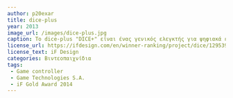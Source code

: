 ```yaml
---
author: p20exar
title: dice-plus
year: 2013 
image_url: /images/dice-plus.jpg
caption: Το dice-plus "DICE+" είναι ένας γενικός ελεγκτής για ψηφιακά επιτραπέζια παιχνίδια που έχει σχεδιαστεί για αλληλεπίδραση με έξυπνες συσκευές μέσω Bluetooth. Επιτρέπει στους ανθρώπους να παίζουν μαζί, είτε βρίσκονται στο ίδιο δωμάτιο είτε στην άλλη άκρη του κόσμου. Με αντικραδασμική σχεδίαση και πρωτοποριακή οθόνη, είναι μια μοντέρνα εκδοχή των κλασικών ζαριών. Διαθέτει επιταχυνσιόμετρο, θερμόμετρο και μαγνητόμετρο, που σημαίνει ότι μπορεί να χρησιμοποιηθεί και ως σύγχρονος ελεγκτής κίνησης. Με τέλεια ισορροπημένη σχεδίαση και ενσωματωμένη ευφυΐα που δέχεται μόνο σωστές ρίψεις, εξασφαλίζει μια δίκαιη εμπειρία παιχνιδιού, ενώ η χαμηλή κατανάλωση ενέργειας επιτρέπει μια ολόκληρη μέρα διασκέδασης.
license_url: https://ifdesign.com/en/winner-ranking/project/dice/129539
license_text: iF Design 
categories: Βιντεοπαιχνίδια
tags:
 - Game controller
 - Game Technologies S.A.
 - iF Gold Award 2014
---
```


